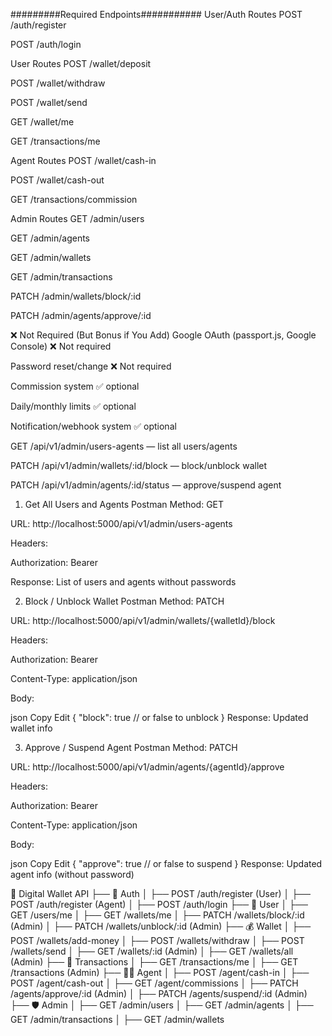 #########Required Endpoints###########
User/Auth Routes
POST /auth/register

POST /auth/login

User Routes
POST /wallet/deposit

POST /wallet/withdraw

POST /wallet/send

GET /wallet/me

GET /transactions/me

Agent Routes
POST /wallet/cash-in

POST /wallet/cash-out

GET /transactions/commission

Admin Routes
GET /admin/users

GET /admin/agents

GET /admin/wallets

GET /admin/transactions

PATCH /admin/wallets/block/:id

PATCH /admin/agents/approve/:id

❌ Not Required (But Bonus if You Add)
Google OAuth (passport.js, Google Console) ❌ Not required

Password reset/change ❌ Not required

Commission system ✅ optional

Daily/monthly limits ✅ optional

Notification/webhook system ✅ optional





GET /api/v1/admin/users-agents — list all users/agents

PATCH /api/v1/admin/wallets/:id/block — block/unblock wallet

PATCH /api/v1/admin/agents/:id/status — approve/suspend agent


1. Get All Users and Agents
Postman
Method: GET

URL: http://localhost:5000/api/v1/admin/users-agents

Headers:

Authorization: Bearer <your-access-token>

Response: List of users and agents without passwords


2. Block / Unblock Wallet
Postman
Method: PATCH

URL: http://localhost:5000/api/v1/admin/wallets/{walletId}/block

Headers:

Authorization: Bearer <your-access-token>

Content-Type: application/json

Body:

json
Copy
Edit
{
  "block": true  // or false to unblock
}
Response: Updated wallet info

3. Approve / Suspend Agent
Postman
Method: PATCH

URL: http://localhost:5000/api/v1/admin/agents/{agentId}/approve

Headers:

Authorization: Bearer <your-access-token>

Content-Type: application/json

Body:

json
Copy
Edit
{
  "approve": true  // or false to suspend
}
Response: Updated agent info (without password)


📁 Digital Wallet API
├── 🔐 Auth
│   ├── POST /auth/register (User)
│   ├── POST /auth/register (Agent)
│   ├── POST /auth/login
├── 👤 User
│   ├── GET /users/me
│   ├── GET /wallets/me
│   ├── PATCH /wallets/block/:id (Admin)
│   ├── PATCH /wallets/unblock/:id (Admin)
├── 💰 Wallet
│   ├── POST /wallets/add-money
│   ├── POST /wallets/withdraw
│   ├── POST /wallets/send
│   ├── GET /wallets/:id (Admin)
│   ├── GET /wallets/all (Admin)
├── 🔁 Transactions
│   ├── GET /transactions/me
│   ├── GET /transactions (Admin)
├── 🧑‍💼 Agent
│   ├── POST /agent/cash-in
│   ├── POST /agent/cash-out
│   ├── GET /agent/commissions
│   ├── PATCH /agents/approve/:id (Admin)
│   ├── PATCH /agents/suspend/:id (Admin)
├── 🛡️ Admin
│   ├── GET /admin/users
│   ├── GET /admin/agents
│   ├── GET /admin/transactions
│   ├── GET /admin/wallets